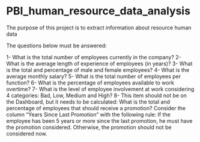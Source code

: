 # PBI_human_resource_data_analysis

 The purpose of this project is to extract information about resource human data

 The questions below must be answered:

1- What is the total number of employees currently in the company?
2- What is the average length of experience of employees (in years)?
3- What is the total and percentage of male and female employees?
4- What is the average monthly salary?
5- What is the total number of employees per function?
6- What is the percentage of employees available to work overtime?
7- What is the level of employee involvement at work considering 4 categories: Bad, Low, Medium and High?
8- This item should not be on the Dashboard, but it needs to be calculated: What is the total and percentage of employees that should receive a promotion? Consider the column “Years Since Last Promotion” with the following rule: If the employee has been 5 years or more since the last promotion, he must have the promotion considered. Otherwise, the promotion should not be considered now.
